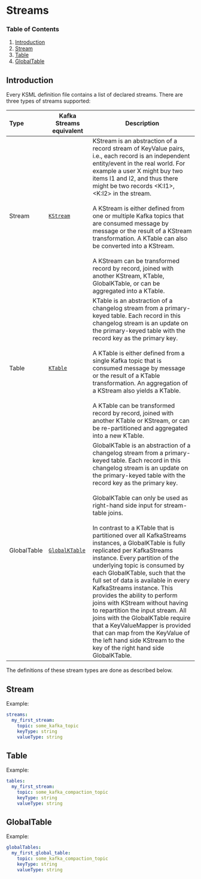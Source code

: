 # Streams

### Table of Contents
1. [Introduction](#introduction)
2. [Stream](#stream)
3. [Table](#table)
4. [GlobalTable](#globaltable)

## Introduction

Every KSML definition file contains a list of declared streams. There are three types of streams supported:

|Type|Kafka Streams equivalent|Description|
|:----|----|----|
|Stream|[`KStream`](https://kafka.apache.org/27/javadoc/org/apache/kafka/streams/kstream/KStream.html)|KStream is an abstraction of a record stream of KeyValue pairs, i.e., each record is an independent entity/event in the real world. For example a user X might buy two items I1 and I2, and thus there might be two records <K:I1>, <K:I2> in the stream.<br/><br/>A KStream is either defined from one or multiple Kafka topics that are consumed message by message or the result of a KStream transformation. A KTable can also be converted into a KStream.<br/><br/>A KStream can be transformed record by record, joined with another KStream, KTable, GlobalKTable, or can be aggregated into a KTable.
|Table|[`KTable`](https://kafka.apache.org/27/javadoc/org/apache/kafka/streams/kstream/KTable.html)|KTable is an abstraction of a changelog stream from a primary-keyed table. Each record in this changelog stream is an update on the primary-keyed table with the record key as the primary key.<br/><br/>A KTable is either defined from a single Kafka topic that is consumed message by message or the result of a KTable transformation. An aggregation of a KStream also yields a KTable.<br/><br/>A KTable can be transformed record by record, joined with another KTable or KStream, or can be re-partitioned and aggregated into a new KTable.
|GlobalTable|[`GlobalKTable`](link:https://kafka.apache.org/27/javadoc/org/apache/kafka/streams/kstream/GlobalKTable.html)|GlobalKTable is an abstraction of a changelog stream from a primary-keyed table. Each record in this changelog stream is an update on the primary-keyed table with the record key as the primary key.<br/><br/>GlobalKTable can only be used as right-hand side input for stream-table joins.<br/><br/>In contrast to a KTable that is partitioned over all KafkaStreams instances, a GlobalKTable is fully replicated per KafkaStreams instance. Every partition of the underlying topic is consumed by each GlobalKTable, such that the full set of data is available in every KafkaStreams instance. This provides the ability to perform joins with KStream without having to repartition the input stream. All joins with the GlobalKTable require that a KeyValueMapper is provided that can map from the KeyValue of the left hand side KStream to the key of the right hand side GlobalKTable.

The definitions of these stream types are done as described below.

## Stream

Example:

```yaml
streams:
  my_first_stream:
    topic: some_kafka_topic
    keyType: string
    valueType: string
```

## Table

Example:

```yaml
tables:
  my_first_stream:
    topic: some_kafka_compaction_topic
    keyType: string
    valueType: string
```

## GlobalTable

Example:

```yaml
globalTables:
  my_first_global_table:
    topic: some_kafka_compaction_topic
    keyType: string
    valueType: string
```
